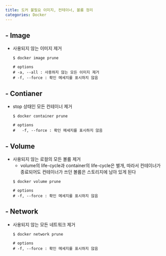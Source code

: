 ```yaml
---
title: 도커 불필요 이미지, 컨테이너, 볼륨 정리
categories: Docker
---
```


## - Image
- 사용되지 않는 이미지 제거
    ```
    $ docker image prune

    # options
    # -a, --all : 사용하지 않는 모든 이미지 제거
    # -f, --force : 확인 메세지를 표시하지 않음
    ```
## - Contianer
- stop 상태인 모든 컨테이너 제거
    ```
    $ docker container prune

    # options
    #   -f, --force : 확인 메세지를 표시하지 않음
    ```
## - Volume
- 사용되지 않는 로컬의 모든 볼륨 제거
    - volume의 life-cycle과 container의 life-cycle은 별개, 따라서 컨테이너가 종료되어도 컨테이너가 쓰던 볼륨은 스토리지에 남아 있게 된다
    ```
    $ docker volume prune

    # options
    # -f, --force : 확인 메세지를 표시하지 않음
    ```
## - Network
- 사용되지 않는 모든 네트워크 제거
    ```
    $ docker network prune

    # options
    # -f, --force : 확인 메세지를 표시하지 않음
    ```
